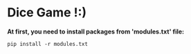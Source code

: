 # Dice Game !:)


**At first, you need to install packages from 'modules.txt' file:**


```
pip install -r modules.txt
```

